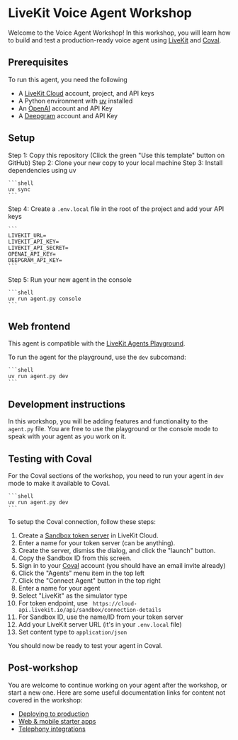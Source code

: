 # LiveKit Voice Agent Workshop

Welcome to the Voice Agent Workshop! In this workshop, you will learn how to build and test a production-ready voice agent using [LiveKit](https://livekit.io) and [Coval](https://coval.dev).

## Prerequisites

To run this agent, you need the following

- A [LiveKit Cloud](https://cloud.livekit.io) account, project, and API keys
- A Python environment with [uv](https://docs.astral.sh/uv/) installed
- An [OpenAI](https://platform.openai.com) account and API Key
- A [Deepgram](https://www.deepgram.com) account and API Key

## Setup

Step 1: Copy this repository (Click the green "Use this template" button on GitHub)
Step 2: Clone your new copy to your local machine
Step 3: Install dependencies using uv
    
    ```shell
    uv sync
    ```

Step 4: Create a `.env.local` file in the root of the project and add your API keys

    ```
    LIVEKIT_URL=
    LIVEKIT_API_KEY=
    LIVEKIT_API_SECRET=
    OPENAI_API_KEY=
    DEEPGRAM_API_KEY=
    ```

Step 5: Run your new agent in the console

    ```shell
    uv run agent.py console
    ```

## Web frontend

This agent is compatible with the [LiveKit Agents Playground](https://agents-playground.livekit.io). 

To run the agent for the playground, use the `dev` subcomand:

    ```shell
    uv run agent.py dev
    ```

## Development instructions

In this workshop, you will be adding features and functionality to the `agent.py` file. You are free to use the playground or the console mode to speak with your agent as you work on it.

## Testing with Coval

For the Coval sections of the workshop, you need to run your agent in `dev` mode to make it available to Coval.

    ```shell
    uv run agent.py dev
    ```

To setup the Coval connection, follow these steps:

1. Create a [Sandbox token server](https://cloud.livekit.io/projects/p_/sandbox/templates/token-server) in LiveKit Cloud.
2. Enter a name for your token server (can be anything).
3. Create the server, dismiss the dialog, and click the "launch" button.
4. Copy the Sandbox ID from this screen.
1. Sign in to your [Coval](https://www.coval.dev/) account (you should have an email invite already)
2. Click the "Agents" menu item in the top left
3. Click the "Connect Agent" button in the top right
4. Enter a name for your agent
5. Select "LiveKit" as the simulator type
6. For token endpoint, use `
https://cloud-api.livekit.io/api/sandbox/connection-details`
7. For Sandbox ID, use the name/ID from your token server
8. Add your LiveKit server URL (it's in your `.env.local` file)
9. Set content type to `application/json`

You should now be ready to test your agent in Coval.

## Post-workshop

You are welcome to continue working on your agent after the workshop, or start a new one.  Here are some useful documentation links for content not covered in the workshop:

- [Deploying to production](https://docs.livekit.io/agents/ops/deployment/)
- [Web & mobile starter apps](https://docs.livekit.io/agents/start/frontend/#starter-apps)
- [Telephony integrations](https://docs.livekit.io/agents/start/telephony/)

